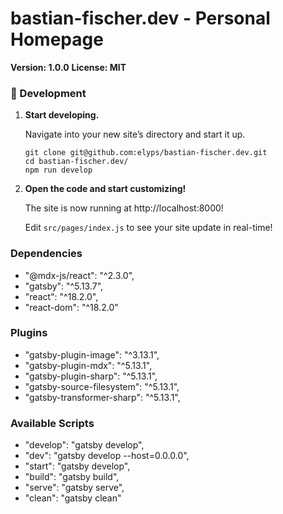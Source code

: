# bastian-fischer.dev - Personal Homepage

**Version: 1.0.0**
**License: MIT**

### 🚀 Development

1.  **Start developing.**

    Navigate into your new site’s directory and start it up.

    ```shell
    git clone git@github.com:elyps/bastian-fischer.dev.git
    cd bastian-fischer.dev/
    npm run develop
    ```

3.  **Open the code and start customizing!**

    The site is now running at http://localhost:8000!

    Edit `src/pages/index.js` to see your site update in real-time!


### Dependencies

- "@mdx-js/react": "^2.3.0",
- "gatsby": "^5.13.7",
- "react": "^18.2.0",
- "react-dom": "^18.2.0"


### Plugins

- "gatsby-plugin-image": "^3.13.1",
- "gatsby-plugin-mdx": "^5.13.1",
- "gatsby-plugin-sharp": "^5.13.1",
- "gatsby-source-filesystem": "^5.13.1",
- "gatsby-transformer-sharp": "^5.13.1",


### Available Scripts

- "develop": "gatsby develop",
- "dev": "gatsby develop --host=0.0.0.0",
- "start": "gatsby develop",
- "build": "gatsby build",
- "serve": "gatsby serve",
- "clean": "gatsby clean"